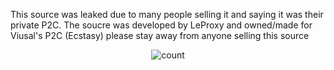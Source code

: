 
This source was leaked due to many people selling it and saying it was their private P2C.
The soucre was developed by LeProxy and owned/made for Viusal's P2C (Ecstasy) please stay away from anyone selling this source



<p align="center">
  <img src="https://counter.lunoxia.net/get/@freakiestfreak?theme=asoul" alt="count"/>
</p>
